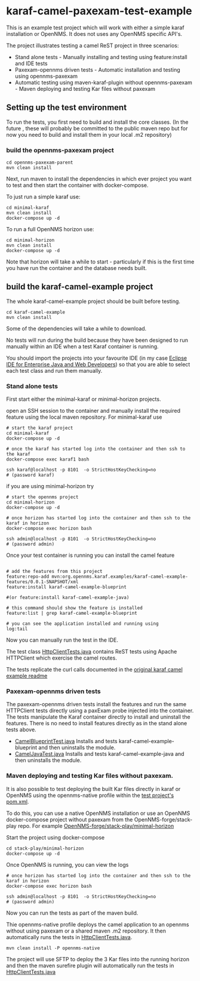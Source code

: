 # karaf-camel-paxexam-test-example

This is an example test project which will work with either a simple karaf installation or OpenNMS. 
It does not uses any OpenNMS specific API's.

The project illustrates testing a camel ReST project in three scenarios:

* Stand alone tests - Manually installing and testing using feature:install and IDE tests
* Paxexam-opennms driven tests - Automatic installation and testing using opennms-paxexam
* Automatic testing using maven-karaf-plugin without opennms-paxexam - Maven deploying and testing Kar files without paxexam

## Setting up the test environment

To run the tests, you first need to build and install the core classes. 
(In the future , these will probably be committed to the public maven repo but for now you need to build and install them in your local .m2 repository)

### build the opennms-paxexam project

```
cd opennms-paxexam-parent
mvn clean install
```
Next, run maven to install the dependencies in which ever project you want to test and then start the container with docker-compose.

To just run a simple karaf use:

```
cd minimal-karaf
mvn clean install
docker-compose up -d
```

To run a full OpenNMS horizon use:

```
cd minimal-horizon
mvn clean install
docker-compose up -d
```
Note that horizon will take a while to start - particularly if this is the first time you have run the container and the database needs built. 

## build the karaf-camel-example project

The whole karaf-camel-example project should be built before testing. 

```
cd karaf-camel-example
mvn clean install

```
Some of the dependencies will take a while to download. 

No tests will run during the build because they have been designed to run manually within an IDE when a test Karaf container is running.

You should import the projects into your favourite IDE (in my case [Eclipse IDE for Enterprise Java and Web Developers](https://www.eclipse.org/downloads/packages/release/2023-06/r/eclipse-ide-enterprise-java-and-web-developers)) so that you are able to select each test class and run them manually. 

### Stand alone tests

First start either the minimal-karaf or minimal-horizon projects.

open an SSH session to the container and manually install the required feature using the local maven repository. 
For minimal-karaf use

```
# start the karaf project
cd minimal-karaf
docker-compose up -d

# once the karaf has started log into the container and then ssh to the karaf
docker-compose exec karaf1 bash

ssh karaf@localhost -p 8101  -o StrictHostKeyChecking=no
# (password karaf)

```

if you are using minimal-horizon try

```
# start the opennms project
cd minimal-horizon
docker-compose up -d

# once horizon has started log into the container and then ssh to the karaf in horizon
docker-compose exec horizon bash

ssh admin@localhost -p 8101  -o StrictHostKeyChecking=no
# (password admin)

```

Once your test container is running you can install the camel feature


```

# add the features from this project 
feature:repo-add mvn:org.opennms.karaf.examples/karaf-camel-example-features/0.0.1-SNAPSHOT/xml
feature:install karaf-camel-example-blueprint

#(or feature:install karaf-camel-example-java)

# this command should show the feature is installed 
feature:list | grep karaf-camel-example-blueprint

# you can see the application installed and running using
log:tail
```

Now you can manually run the test in the IDE. 

The test class [HttpClientTests.java](../karaf-camel-paxexam-test-example/src/test/java/org/opennms/karaf/httpclient/manual/HttpClientTests.java) contains ReST tests using Apache HTTPClient which exercise the camel routes. 

The tests replicate the curl calls documented in the [original karaf camel example readme](../../karaf-camel-example/originalReadme.md)

### Paxexam-opennms driven tests

The paxexam-opennms driven tests install the features and run the same HTTPClient tests directly using a paxExam probe injected into the container.
The tests manipulate the Karaf container directly to install and uninstall the features.
There is no need to install features directly as in the stand alone tests above.

* [CamelBlueprintTest.java](../karaf-camel-paxexam-test-example/src/test/java/org/opennms/karaf/paxexamest/manual/CamelBlueprintTest.java) Installs and tests karaf-camel-example-blueprint and then uninstalls the module. 
* [CamelJavaTest.java](../karaf-camel-paxexam-test-example/src/test/java/org/opennms/karaf/paxexamest/manual/CamelJavaTest.java) Installs and tests karaf-camel-example-java and then uninstalls the module. 


### Maven deploying and testing Kar files without paxexam.

It is also possible to test deploying the built Kar files directly in karaf or OpenNMS using the opennms-native profile within the [test project's pom.xml](../karaf-camel-example/karaf-camel-paxexam-test-example/pom.xml).

To do this, you can use a native OpenNMS installation or use an OpenNMS docker-compose project without paxexam from the OpenNMS-forge/stack-play repo. 
For example [OpenNMS-forge/stack-play/minimal-horizon](https://github.com/opennms-forge/stack-play/tree/main/minimal-horizon)

Start the project using docker-compose

```
cd stack-play/minimal-horizon
docker-compose up -d
```
Once OpenNMS is running, you can view the logs

```
# once horizon has started log into the container and then ssh to the karaf in horizon
docker-compose exec horizon bash

ssh admin@localhost -p 8101  -o StrictHostKeyChecking=no
# (password admin)
```
Now you can run the tests as part of the maven build.

Thie opennms-native profile deploys the camel application to an opennms without using paxexam or a shared maven .m2 repository.
It then automatically runs the tests in [HttpClientTests.java](../karaf-camel-paxexam-test-example/src/test/java/org/opennms/karaf/httpclient/manual/HttpClientTests.java).

```
mvn clean install -P opennms-native

```
The project will use SFTP to deploy the 3 Kar files into the running horizon and then the maven surefire plugin will automatically run the tests in [HttpClientTests.java](../karaf-camel-paxexam-test-example/src/test/java/org/opennms/karaf/httpclient/manual/HttpClientTests.java)




